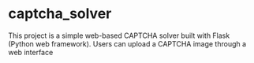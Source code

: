 # captcha_solver
This project is a simple web-based CAPTCHA solver built with Flask (Python web framework). Users can upload a CAPTCHA image through a web interface
